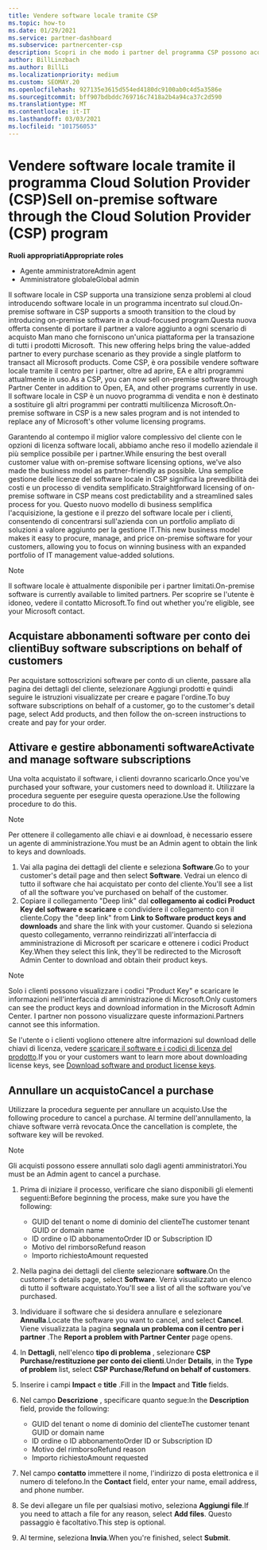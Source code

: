 ```yaml
---
title: Vendere software locale tramite CSP
ms.topic: how-to
ms.date: 01/29/2021
ms.service: partner-dashboard
ms.subservice: partnercenter-csp
description: Scopri in che modo i partner del programma CSP possono acquistare, gestire, vendere e annullare le sottoscrizioni software locali per conto dei clienti nel centro per i partner.
author: BillLinzbach
ms.author: BillLi
ms.localizationpriority: medium
ms.custom: SEOMAY.20
ms.openlocfilehash: 927135e3615d554ed4180dc9100ab0c4d5a3586e
ms.sourcegitcommit: bff907bdbddc769716c7418a2b4a94ca37c2d590
ms.translationtype: MT
ms.contentlocale: it-IT
ms.lasthandoff: 03/03/2021
ms.locfileid: "101756053"
---
```

# <a name="sell-on-premise-software-through-the-cloud-solution-provider-csp-program"></a><span data-ttu-id="40e28-103">Vendere software locale tramite il programma Cloud Solution Provider (CSP)</span><span class="sxs-lookup"><span data-stu-id="40e28-103">Sell on-premise software through the Cloud Solution Provider (CSP) program</span></span>

<span data-ttu-id="40e28-104">**Ruoli appropriati**</span><span class="sxs-lookup"><span data-stu-id="40e28-104">**Appropriate roles**</span></span>

- <span data-ttu-id="40e28-105">Agente amministratore</span><span class="sxs-lookup"><span data-stu-id="40e28-105">Admin agent</span></span>
- <span data-ttu-id="40e28-106">Amministratore globale</span><span class="sxs-lookup"><span data-stu-id="40e28-106">Global admin</span></span>

<span data-ttu-id="40e28-107">Il software locale in CSP supporta una transizione senza problemi al cloud introducendo software locale in un programma incentrato sul cloud.</span><span class="sxs-lookup"><span data-stu-id="40e28-107">On-premise software in CSP supports a smooth transition to the cloud by introducing on-premise software in a cloud-focused program.</span></span><span data-ttu-id="40e28-108">Questa nuova offerta consente di portare il partner a valore aggiunto a ogni scenario di acquisto Man mano che forniscono un'unica piattaforma per la transazione di tutti i prodotti Microsoft.</span><span class="sxs-lookup"><span data-stu-id="40e28-108">  This new offering helps bring the value-added partner to every purchase scenario as they provide a single platform to transact all Microsoft products.</span></span> <span data-ttu-id="40e28-109">Come CSP, è ora possibile vendere software locale tramite il centro per i partner, oltre ad aprire, EA e altri programmi attualmente in uso.</span><span class="sxs-lookup"><span data-stu-id="40e28-109">As a CSP, you can now sell on-premise software through Partner Center in addition to Open, EA, and other programs currently in use.</span></span> <span data-ttu-id="40e28-110">Il software locale in CSP è un nuovo programma di vendita e non è destinato a sostituire gli altri programmi per contratti multilicenza Microsoft.</span><span class="sxs-lookup"><span data-stu-id="40e28-110">On-premise software in CSP is a new sales program and is not intended to replace any of Microsoft's other volume licensing programs.</span></span> 
 
<span data-ttu-id="40e28-111">Garantendo al contempo il miglior valore complessivo del cliente con le opzioni di licenza software locali, abbiamo anche reso il modello aziendale il più semplice possibile per i partner.</span><span class="sxs-lookup"><span data-stu-id="40e28-111">While ensuring the best overall customer value with on-premise software licensing options, we've also made the business model as partner-friendly as possible.</span></span> <span data-ttu-id="40e28-112">Una semplice gestione delle licenze del software locale in CSP significa la prevedibilità dei costi e un processo di vendita semplificato.</span><span class="sxs-lookup"><span data-stu-id="40e28-112">Straightforward licensing of on-premise software in CSP means cost predictability and a streamlined sales process for you.</span></span> <span data-ttu-id="40e28-113">Questo nuovo modello di business semplifica l'acquisizione, la gestione e il prezzo del software locale per i clienti, consentendo di concentrarsi sull'azienda con un portfolio ampliato di soluzioni a valore aggiunto per la gestione IT.</span><span class="sxs-lookup"><span data-stu-id="40e28-113">This new business model makes it easy to procure, manage, and price on-premise software for your customers, allowing you to focus on winning business with an expanded portfolio of IT management value-added solutions.</span></span> 

>[!NOTE]
><span data-ttu-id="40e28-114">Il software locale è attualmente disponibile per i partner limitati.</span><span class="sxs-lookup"><span data-stu-id="40e28-114">On-premise software is currently available to limited partners.</span></span> <span data-ttu-id="40e28-115">Per scoprire se l'utente è idoneo, vedere il contatto Microsoft.</span><span class="sxs-lookup"><span data-stu-id="40e28-115">To find out whether you're eligible, see your Microsoft contact.</span></span> 


## <a name="buy-software-subscriptions-on-behalf-of-customers"></a><span data-ttu-id="40e28-116">Acquistare abbonamenti software per conto dei clienti</span><span class="sxs-lookup"><span data-stu-id="40e28-116">Buy software subscriptions on behalf of customers</span></span>

<span data-ttu-id="40e28-117">Per acquistare sottoscrizioni software per conto di un cliente, passare alla pagina dei dettagli del cliente, selezionare Aggiungi prodotti e quindi seguire le istruzioni visualizzate per creare e pagare l'ordine.</span><span class="sxs-lookup"><span data-stu-id="40e28-117">To buy software subscriptions on behalf of a customer, go to the customer's detail page, select Add products, and then follow the on-screen instructions to create and pay for your order.</span></span>

## <a name="activate-and-manage-software-subscriptions"></a><span data-ttu-id="40e28-118">Attivare e gestire abbonamenti software</span><span class="sxs-lookup"><span data-stu-id="40e28-118">Activate and manage software subscriptions</span></span>

<span data-ttu-id="40e28-119">Una volta acquistato il software, i clienti dovranno scaricarlo.</span><span class="sxs-lookup"><span data-stu-id="40e28-119">Once you've purchased your software, your customers need to download it.</span></span> <span data-ttu-id="40e28-120">Utilizzare la procedura seguente per eseguire questa operazione.</span><span class="sxs-lookup"><span data-stu-id="40e28-120">Use the following procedure to do this.</span></span>

>[!NOTE]
><span data-ttu-id="40e28-121">Per ottenere il collegamento alle chiavi e ai download, è necessario essere un agente di amministrazione.</span><span class="sxs-lookup"><span data-stu-id="40e28-121">You must be an Admin agent to obtain the link to keys and downloads.</span></span>

1. <span data-ttu-id="40e28-122">Vai alla pagina dei dettagli del cliente e seleziona **Software**.</span><span class="sxs-lookup"><span data-stu-id="40e28-122">Go to your customer's detail page and then select **Software**.</span></span> <span data-ttu-id="40e28-123">Vedrai un elenco di tutto il software che hai acquistato per conto del cliente.</span><span class="sxs-lookup"><span data-stu-id="40e28-123">You'll see a list of all the software you've purchased on behalf of the customer.</span></span>
2. <span data-ttu-id="40e28-124">Copiare il collegamento "Deep link" dal **collegamento ai codici Product Key del software e scaricare** e condividere il collegamento con il cliente.</span><span class="sxs-lookup"><span data-stu-id="40e28-124">Copy the "deep link" from **Link to Software product keys and downloads** and share the link with your customer.</span></span> <span data-ttu-id="40e28-125">Quando si seleziona questo collegamento, verranno reindirizzati all'interfaccia di amministrazione di Microsoft per scaricare e ottenere i codici Product Key.</span><span class="sxs-lookup"><span data-stu-id="40e28-125">When they select this link, they'll be redirected to the Microsoft Admin Center to download and obtain their product keys.</span></span>

>[!NOTE]
><span data-ttu-id="40e28-126">Solo i clienti possono visualizzare i codici "Product Key" e scaricare le informazioni nell'interfaccia di amministrazione di Microsoft.</span><span class="sxs-lookup"><span data-stu-id="40e28-126">Only customers can see the product keys and download information in the Microsoft Admin Center.</span></span> <span data-ttu-id="40e28-127">I partner non possono visualizzare queste informazioni.</span><span class="sxs-lookup"><span data-stu-id="40e28-127">Partners cannot see this information.</span></span>

<span data-ttu-id="40e28-128">Se l'utente o i clienti vogliono ottenere altre informazioni sul download delle chiavi di licenza, vedere [scaricare il software e i codici di licenza del prodotto](/microsoft-365/admin/setup/download-software-licenses-csp).</span><span class="sxs-lookup"><span data-stu-id="40e28-128">If you or your customers want to learn more about downloading license keys, see [Download software and product license keys](/microsoft-365/admin/setup/download-software-licenses-csp).</span></span>

## <a name="cancel-a-purchase"></a><span data-ttu-id="40e28-129">Annullare un acquisto</span><span class="sxs-lookup"><span data-stu-id="40e28-129">Cancel a purchase</span></span>

<span data-ttu-id="40e28-130">Utilizzare la procedura seguente per annullare un acquisto.</span><span class="sxs-lookup"><span data-stu-id="40e28-130">Use the following procedure to cancel a purchase.</span></span> <span data-ttu-id="40e28-131">Al termine dell'annullamento, la chiave software verrà revocata.</span><span class="sxs-lookup"><span data-stu-id="40e28-131">Once the cancellation is complete, the software key will be revoked.</span></span> 

>[!NOTE]
><span data-ttu-id="40e28-132">Gli acquisti possono essere annullati solo dagli agenti amministratori.</span><span class="sxs-lookup"><span data-stu-id="40e28-132">You must be an Admin agent to cancel a purchase.</span></span> 

1.  <span data-ttu-id="40e28-133">Prima di iniziare il processo, verificare che siano disponibili gli elementi seguenti:</span><span class="sxs-lookup"><span data-stu-id="40e28-133">Before beginning the process, make sure you have the following:</span></span> 
    - <span data-ttu-id="40e28-134">GUID del tenant o nome di dominio del cliente</span><span class="sxs-lookup"><span data-stu-id="40e28-134">The customer tenant GUID or domain name</span></span>
    - <span data-ttu-id="40e28-135">ID ordine o ID abbonamento</span><span class="sxs-lookup"><span data-stu-id="40e28-135">Order ID or Subscription ID</span></span>
    - <span data-ttu-id="40e28-136">Motivo del rimborso</span><span class="sxs-lookup"><span data-stu-id="40e28-136">Refund reason</span></span>
    - <span data-ttu-id="40e28-137">Importo richiesto</span><span class="sxs-lookup"><span data-stu-id="40e28-137">Amount requested</span></span>

2.  <span data-ttu-id="40e28-138">Nella pagina dei dettagli del cliente selezionare **software**.</span><span class="sxs-lookup"><span data-stu-id="40e28-138">On the customer's details page, select **Software**.</span></span> <span data-ttu-id="40e28-139">Verrà visualizzato un elenco di tutto il software acquistato.</span><span class="sxs-lookup"><span data-stu-id="40e28-139">You'll see a list of all the software you've purchased.</span></span> 

3.  <span data-ttu-id="40e28-140">Individuare il software che si desidera annullare e selezionare **Annulla**.</span><span class="sxs-lookup"><span data-stu-id="40e28-140">Locate the software you want to cancel, and select **Cancel**.</span></span> <span data-ttu-id="40e28-141">Viene visualizzata la pagina **segnala un problema con il centro per i partner** .</span><span class="sxs-lookup"><span data-stu-id="40e28-141">The **Report a problem with Partner Center** page opens.</span></span> 

4.  <span data-ttu-id="40e28-142">In **Dettagli**, nell'elenco **tipo di problema** , selezionare **CSP Purchase/restituzione per conto dei clienti**.</span><span class="sxs-lookup"><span data-stu-id="40e28-142">Under **Details**, in the **Type of problem** list, select **CSP Purchase/Refund on behalf of customers**.</span></span>

5.  <span data-ttu-id="40e28-143">Inserire i campi **Impact** e **title** .</span><span class="sxs-lookup"><span data-stu-id="40e28-143">Fill in the **Impact** and **Title** fields.</span></span> 

6.  <span data-ttu-id="40e28-144">Nel campo **Descrizione** , specificare quanto segue:</span><span class="sxs-lookup"><span data-stu-id="40e28-144">In the **Description** field, provide the following:</span></span> 
    -   <span data-ttu-id="40e28-145">GUID del tenant o nome di dominio del cliente</span><span class="sxs-lookup"><span data-stu-id="40e28-145">The customer tenant GUID or domain name</span></span>
    -   <span data-ttu-id="40e28-146">ID ordine o ID abbonamento</span><span class="sxs-lookup"><span data-stu-id="40e28-146">Order ID or Subscription ID</span></span>
    -   <span data-ttu-id="40e28-147">Motivo del rimborso</span><span class="sxs-lookup"><span data-stu-id="40e28-147">Refund reason</span></span>
    -   <span data-ttu-id="40e28-148">Importo richiesto</span><span class="sxs-lookup"><span data-stu-id="40e28-148">Amount requested</span></span>

7.  <span data-ttu-id="40e28-149">Nel campo **contatto** immettere il nome, l'indirizzo di posta elettronica e il numero di telefono.</span><span class="sxs-lookup"><span data-stu-id="40e28-149">In the **Contact** field, enter your name, email address, and phone number.</span></span> 

8.  <span data-ttu-id="40e28-150">Se devi allegare un file per qualsiasi motivo, seleziona **Aggiungi file**.</span><span class="sxs-lookup"><span data-stu-id="40e28-150">If you need to attach a file for any reason, select **Add files**.</span></span> <span data-ttu-id="40e28-151">Questo passaggio è facoltativo.</span><span class="sxs-lookup"><span data-stu-id="40e28-151">This step is optional.</span></span> 

9.  <span data-ttu-id="40e28-152">Al termine, seleziona **Invia**.</span><span class="sxs-lookup"><span data-stu-id="40e28-152">When you're finished, select **Submit**.</span></span>